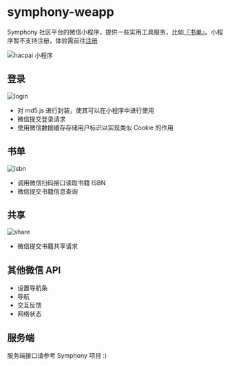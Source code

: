 # symphony-weapp


Symphony 社区平台的微信小程序，提供一些实用工具服务，比如[『书单』](https://hacpai.com/tag/book_share)。小程序暂不支持注册，体验需前往[注册](https://hacpai.com/register?r=Vanessa)

![hacpai 小程序](http://git.oschina.net/uploads/images/2017/0109/095544_a27820f2_301269.png "在这里输入图片标题")


## 登录

![login](http://git.oschina.net/uploads/images/2017/0108/131646_c5875567_301269.png)

* 对 md5.js 进行封装，使其可以在小程序中进行使用
* 微信提交登录请求
* 使用微信数据缓存存储用户标识以实现类似 Cookie 的作用

## 书单

![isbn](http://git.oschina.net/uploads/images/2017/0108/131547_5e303f25_301269.png)

* 调用微信扫码接口读取书籍 ISBN
* 微信提交书籍信息查询

## 共享

![share](http://git.oschina.net/uploads/images/2017/0108/131718_798256e5_301269.png)

* 微信提交书籍共享请求

## 其他微信 API

* 设置导航条
* 导航
* 交互反馈
* 网络状态

## 服务端

服务端接口请参考 Symphony 项目 :)
